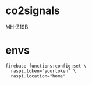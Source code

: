 # co2signals
MH-Z19B 

# envs

```
firebase functions:config:set \
  raspi.token="yourtoken" \
  raspi.location="home"
```

